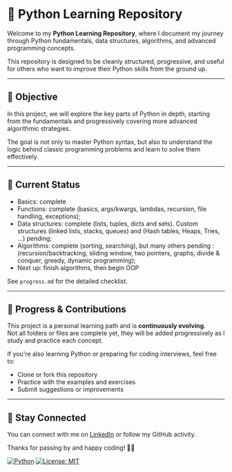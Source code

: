 # 🐍 Python Learning Repository

Welcome to my **Python Learning Repository**, where I document my journey through Python fundamentals, data structures, algorithms, and advanced programming concepts.

This repository is designed to be cleanly structured, progressive, and useful for others who want to improve their Python skills from the ground up.

---

## 🧭 Objective

In this project, we will explore the key parts of Python in depth, starting from the fundamentals and progressively covering more advanced algorithmic strategies.

The goal is not only to master Python syntax, but also to understand the logic behind classic programming problems and learn to solve them effectively.

---

## 🚦 Current Status

- Basics: complete
- Functions: complete (basics, args/kwargs, lambdas, recursion, file handling, exceptions);
- Data structures: complete (lists, tuples, dicts and sets). Custom structures (linked lists, stacks, queues) and (Hash tables, Heaps, Tries, ...) pending;
- Algorithms: complete (sorting, searching), but many others pending : (recursion/backtracking, sliding window, two pointers, graphs, divide & conquer, greedy, dynamic programming);
- Next up: finish algorithms, then begin OOP

See `progress.md` for the detailed checklist.

---

## 🚀 Progress & Contributions

This project is a personal learning path and is **continuously evolving**.  
Not all folders or files are complete yet, they will be added progressively as I study and practice each concept.

If you're also learning Python or preparing for coding interviews, feel free to:

- Clone or fork this repository
- Practice with the examples and exercises
- Submit suggestions or improvements

---

## 🙌 Stay Connected

You can connect with me on [LinkedIn](https://www.linkedin.com/in/hugo-rdg/) or follow my GitHub activity.

Thanks for passing by and happy coding! 🚀🐍


[![Python](https://img.shields.io/badge/Python-3.10-blue.svg)](https://www.python.org/downloads/release/python-3100/)
[![License: MIT](https://img.shields.io/badge/License-MIT-yellow.svg)](https://opensource.org/licenses/MIT)
